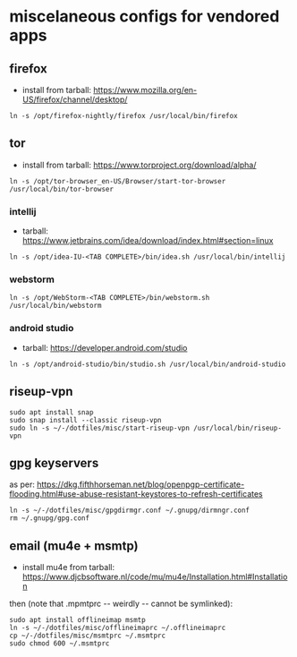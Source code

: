 # miscelaneous configs for vendored apps

## firefox

- install from tarball: https://www.mozilla.org/en-US/firefox/channel/desktop/

```shell
ln -s /opt/firefox-nightly/firefox /usr/local/bin/firefox
```

## tor

- install from tarball: https://www.torproject.org/download/alpha/

```shell
ln -s /opt/tor-browser_en-US/Browser/start-tor-browser /usr/local/bin/tor-browser
```

### intellij

- tarball: https://www.jetbrains.com/idea/download/index.html#section=linux

```shell
ln -s /opt/idea-IU-<TAB COMPLETE>/bin/idea.sh /usr/local/bin/intellij
```

### webstorm

```shell
ln -s /opt/WebStorm-<TAB COMPLETE>/bin/webstorm.sh /usr/local/bin/webstorm
```

### android studio

- tarball: https://developer.android.com/studio

```shell
ln -s /opt/android-studio/bin/studio.sh /usr/local/bin/android-studio
```

## riseup-vpn

```shell
sudo apt install snap
sudo snap install --classic riseup-vpn
sudo ln -s ~/-/dotfiles/misc/start-riseup-vpn /usr/local/bin/riseup-vpn
```

## gpg keyservers

as per: https://dkg.fifthhorseman.net/blog/openpgp-certificate-flooding.html#use-abuse-resistant-keystores-to-refresh-certificates

``` shell
ln -s ~/-/dotfiles/misc/gpgdirmgr.conf ~/.gnupg/dirmngr.conf
rm ~/.gnupg/gpg.conf
```

## email (mu4e + msmtp)

- install mu4e from tarball: https://www.djcbsoftware.nl/code/mu/mu4e/Installation.html#Installation

then (note that .mpmtprc -- weirdly -- cannot be symlinked):

```shell
sudo apt install offlineimap msmtp
ln -s ~/-/dotfiles/misc/offlineimaprc ~/.offlineimaprc
cp ~/-/dotfiles/misc/msmtprc ~/.msmtprc
sudo chmod 600 ~/.msmtprc
```
